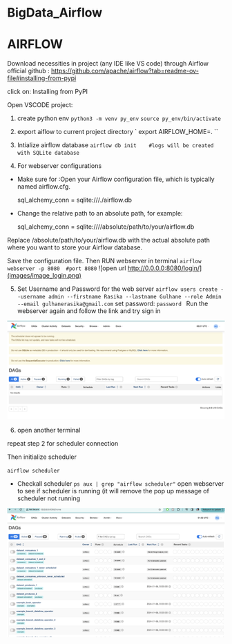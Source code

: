 # BigData_Airflow

# AIRFLOW

Download necessities in project (any IDE like VS code) through Airflow official github : https://github.com/apache/airflow?tab=readme-ov-file#installing-from-pypi

click on: Installing from PyPI

Open VSCODE project:

1. create python env 
`
python3 -m venv py_env
`
`
source py_env/bin/activate
`

2. export aiflow to current project directory
`
export AIRFLOW_HOME=.
``

3. Intialize airflow database
`
airflow db init    #logs will be created with SQLite database
`
4. For webserver configurations

- Make sure for :Open your Airflow configuration file, which is typically named airflow.cfg.

    sql_alchemy_conn = sqlite:///./airflow.db

- Change the relative path to an absolute path, for example:

    sql_alchemy_conn = sqlite:////absolute/path/to/your/airflow.db

Replace /absolute/path/to/your/airflow.db with the actual absolute path where you want to store your Airflow database.

Save the configuration file.
Then RUN webserver in terminal
`
airflow webserver -p 8080  #port 8080
`
![open url http://0.0.0.0:8080/login/](images/image_login.png)

5. Set Username and Password for the web server
 `
 airflow users create --username admin --firstname Rasika --lastname Gulhane --role Admin --email gulhanerasika@gmail.com
 `
 set password:
 `
 password 
 `
 Run the webserver again and follow the link and try sign in

 ![logged-in admin](images/image_acc_admin.png)

6. open another terminal

repeat step 2 for scheduler connection 

Then initialize scheduler 

`
airflow scheduler
`

- Checkall scheduler
`
ps aux | grep "airflow scheduler"
`
open webserver to see if scheduler is running (it will remove the pop up message of scheduler not running

![Initialize scheduler](images/sceduler_started.png)
